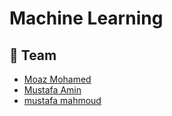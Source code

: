 # Machine Learning
## 👥 Team
- [Moaz Mohamed](https://github.com/moazmohamed20)
- [Mustafa Amin](https://github.com/MustafaAmin6060)
- [mustafa mahmoud](https://github.com/mooostafa8900)
